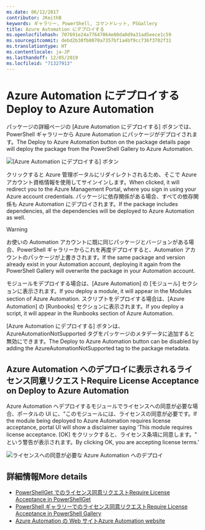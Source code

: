 ```yaml
---
ms.date: 06/12/2017
contributor: JKeithB
keywords: ギャラリー, PowerShell, コマンドレット, PSGallery
title: Azure Automation にデプロイする
ms.openlocfilehash: 707691e24a77647064e60da0d9a31ad5eece1c59
ms.sourcegitcommit: debd2b38fb8070a7357bf1a4bf9cc736f3702f31
ms.translationtype: HT
ms.contentlocale: ja-JP
ms.lasthandoff: 12/05/2019
ms.locfileid: "71327913"
---
```

# <a name="deploy-to-azure-automation"></a><span data-ttu-id="cff53-103">Azure Automation にデプロイする</span><span class="sxs-lookup"><span data-stu-id="cff53-103">Deploy to Azure Automation</span></span>

<span data-ttu-id="cff53-104">パッケージの詳細ページの [Azure Automation にデプロイする] ボタンでは、PowerShell ギャラリーから Azure Automation にパッケージがデプロイされます。</span><span class="sxs-lookup"><span data-stu-id="cff53-104">The Deploy to Azure Automation button on the package details page will deploy the package from the PowerShell Gallery to Azure Automation.</span></span>

![[Azure Automation にデプロイする] ボタン](../../Images/DeployToAzureAutomationButton.png)

<span data-ttu-id="cff53-106">クリックすると Azure 管理ポータルにリダイレクトされるため、そこで Azure アカウント資格情報を使用してサインインします。</span><span class="sxs-lookup"><span data-stu-id="cff53-106">When clicked, it will redirect you to the Azure Management Portal, where you sign in using your Azure account credentials.</span></span>
<span data-ttu-id="cff53-107">パッケージに依存関係がある場合、すべての依存関係も Azure Automation にデプロイされます。</span><span class="sxs-lookup"><span data-stu-id="cff53-107">If the package includes dependencies, all the dependencies will be deployed to Azure Automation as well.</span></span>

> [!WARNING]
> <span data-ttu-id="cff53-108">お使いの Automation アカウントに既に同じパッケージとバージョンがある場合、PowerShell ギャラリーからこれを再度デプロイすると、Automation アカウントのパッケージが上書きされます。</span><span class="sxs-lookup"><span data-stu-id="cff53-108">If the same package and version already exist in your Automation account, deploying it again from the PowerShell Gallery will overwrite the package in your Automation account.</span></span>

<span data-ttu-id="cff53-109">モジュールをデプロイする場合は、[Azure Automation] の [モジュール] セクションに表示されます。</span><span class="sxs-lookup"><span data-stu-id="cff53-109">If you deploy a module, it will appear in the Modules section of Azure Automation.</span></span>  <span data-ttu-id="cff53-110">スクリプトをデプロイする場合は、[Azure Automation] の [Runbooks] セクションに表示されます。</span><span class="sxs-lookup"><span data-stu-id="cff53-110">If you deploy a script, it will appear in the Runbooks section of Azure Automation.</span></span>

<span data-ttu-id="cff53-111">[Azure Automation にデプロイする] ボタンは、AzureAutomationNotSupported タグをパッケージのメタデータに追加すると無効にできます。</span><span class="sxs-lookup"><span data-stu-id="cff53-111">The Deploy to Azure Automation button can be disabled by adding the AzureAutomationNotSupported tag to the package metadata.</span></span>

## <a name="require-license-acceptance-on-deploy-to-azure-automation"></a><span data-ttu-id="cff53-112">Azure Automation へのデプロイに表示されるライセンス同意リクエスト</span><span class="sxs-lookup"><span data-stu-id="cff53-112">Require License Acceptance on Deploy to Azure Automation</span></span>

<span data-ttu-id="cff53-113">Azure Automation へデプロイするモジュールでライセンスへの同意が必要な場合、ポータルの UI に、"このモジュールには、ライセンスの同意が必要です。</span><span class="sxs-lookup"><span data-stu-id="cff53-113">If the module being deployed to Azure Automation requires license acceptance, portal UI will show a disclaimer saying 'This module requires license acceptance.</span></span> <span data-ttu-id="cff53-114">[OK] をクリックすると、ライセンス条項に同意します。" という警告が表示されます。</span><span class="sxs-lookup"><span data-stu-id="cff53-114">By clicking OK, you are accepting license terms.'</span></span>

![ライセンスへの同意が必要な Azure Automation へのデプロイ](../../Images/DeployToAzureAutomationRequireLicenseAcceptanceDisclaimer.png)

## <a name="more-details"></a><span data-ttu-id="cff53-116">詳細情報</span><span class="sxs-lookup"><span data-stu-id="cff53-116">More details</span></span>

- [<span data-ttu-id="cff53-117">PowerShellGet でのライセンス同意リクエスト</span><span class="sxs-lookup"><span data-stu-id="cff53-117">Require License Acceptance in PowerShellGet</span></span>](../../concepts/module-license-acceptance.md)
- [<span data-ttu-id="cff53-118">PowerShell ギャラリーでのライセンス同意リクエスト</span><span class="sxs-lookup"><span data-stu-id="cff53-118">Require License Acceptance in PowerShell Gallery</span></span>](packages-that-require-license-acceptance.md)
- [<span data-ttu-id="cff53-119">Azure Automation の Web サイト</span><span class="sxs-lookup"><span data-stu-id="cff53-119">Azure Automation website</span></span>](https://azure.microsoft.com/services/automation/)
